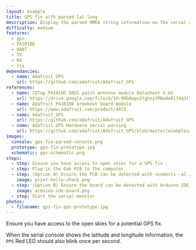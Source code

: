 ```yaml
---
layout: example
title: GPS fix with parsed lat-long
description: Display the parsed NMEA string information on the serial console after a successful GPS fix
difficulty: medium
features:
  - gps
  - PA1010D
  - UART
  - TX
  - RX
  - fix
dependancies:
  - name: Adafruit GPS
    url: https://github.com/adafruit/Adafruit_GPS
references:
  - name: CDTop PA1010D GNSS patch antenna module Datasheet V.03
    url: https://drive.google.com/file/d/1O-9RGAwgs2fgtnzJRBa9eB1fAqJt7n_k/view
  - name: Adafruit PA1010D breakout board module
    url: https://www.adafruit.com/product/4415
  - name: Adafruit_GPS
    url: https://github.com/adafruit/Adafruit_GPS
  - name: Adafruit GPS Hardware serial parsing
    url: https://github.com/adafruit/Adafruit_GPS/blob/master/examples/GPS_HardwareSerial_Parsing/GPS_HardwareSerial_Parsing.ino
images:
  console: gps-fix-parsed-console.png
  prototype: gps-fix-prototype.jpg
  schematic: gps-schematic.png
steps:
  - step: Ensure you have access to open skies for a GPS fix
  - step: Plug in the Oak PCB to the computer
  - step: (Option A) Ensure the PCB can be detected with <code>ls -al /dev/cu.usbmodem</code> and <code>arduino-cli board list</code>. Run <code>make</code> to compile and upload the code to the board.
    image: print-hello-check.png
  - step: (Option B) Ensure the board can be detected with Arduino IDE. Compile and upload the code to the board.
    image: arduino-ide-board.png
  - step: Start the serial monitor
photos:
  - filename: gps-fix-pps-prototype.jpg
---
```


Ensure you have access to the open skies for a potential GPS fix.

When the serial console shows the latitude and longitude information, the `PPS` Red LED should also blink once per second.
